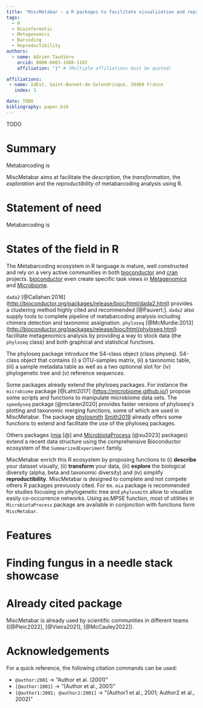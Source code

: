 ```yaml
---
title: 'MiscMetabar : a R packages to facilitate visualization and reproductibility in metabarcoding analysis'
tags:
  - R
  - Bioinformatic
  - Metagenomics
  - Barcoding
  - Reproductibility
authors:
  - name: Adrien Taudière
    orcid: 0000-0003-1088-1182
    affiliation: "1" # (Multiple affiliations must be quoted)

affiliations:
 - name: IdEst, Saint-Bonnet-de-Salendrinque, 30460 France
   index: 1

date: TODO
bibliography: paper.bib
---
```





TODO


# Summary

Metabarcoding is 

MiscMetabar aims at facilitate the *description*, the *transformation*, the *exploration* and the *reproductibility* of metabarcoding analysis using R.


# Statement of need

Metabarcoding is 



# States of the field in R

The Metabarcoding ecosystem in R language is mature, well constructed and 
rely on a very active communities in both [bioconductor](https://www.bioconductor.org/) 
and [cran](https://cran.r-project.org/) projects. [bioconductor](https://www.bioconductor.org/) even create specific task views in [Metagenomics](http://bioconductor.org/packages/release/BiocViews.html#___Metagenomics) and 
[Microbiome](http://bioconductor.org/packages/release/BiocViews.html#___Microbiome). 

`dada2` [@Callahan:2016] (http://bioconductor.org/packages/release/bioc/html/dada2.html) provides a clustering method highly cited and recommended [@Pauvert:]. `dada2` also supply tools to complete pipeline of metabarcoding analysis including chimera detection and taxonomic assignation. `phyloseq` [@McMurdie:2013] (http://bioconductor.org/packages/release/bioc/html/phyloseq.html) facilitate metagenomics analysis by providing a way to stock data (the `phyloseq` class) and both graphical and statistical functions. 

The phyloseq package introduce the S4-class object (class physeq).  S4-class object that contains  (i) a OTU-samples matrix,  (ii) a taxonomic table,  (iii) a sample metadata table as well as a two optionnal slot for (iv) phylogenetic tree and (v) reference sequences. 

Some packages already extend the phyloseq packages. For instance the `microbiome` package [@Lahti2017] (https://microbiome.github.io/) propose some scripts and functions to manipulate microbiome data sets. The `speedyseq` package [@mclaren2020] provides faster versions of phyloseq's plotting and taxonomic merging functions, some of which are used in MiscMetabar. The package [phylosmith](https://schuyler-smith.github.io/phylosmith/) [Smith2019](https://joss.theoj.org/papers/10.21105/joss.01442) already offers some functions to extend and facilitate the use of the phyloseq packages. 

Others packages ([mia](https://github.com/microbiome/mia/) [@] and [MicrobiotaProcess](https://github.com/YuLab-SMU/MicrobiotaProcess) [@xu2023] packages) extend a recent data structure using the comprehensive Bioconductor ecosystem of the `SummarizedExperiment` family. 

MiscMetabar enrich this R ecosystem by proposing functions to (i) **describe** your dataset visually, (ii) **transform** your data, (iii) **explore** the biological diversity (alpha, beta and taxonomic diversity) and (iv) simplify **reproductibility**. MiscMetabar is designed to complete and not compete others R packages previuosly cited. For ex. `mia` package is recommended for studies focusing on phylogenetic tree and `phylosmith` allow to visualize easily co-occurrence networks. Using as.MPSE function, most of utilities in `MicrobiotaProcess` package are available in conjonction with functions form `MiscMetabar`.  


# Features

# Finding fungus in a needle stack showcase




# Already cited package

MiscMetabar is already used by scientific communities in different teams ([@Pleic2022], [@Vieira2021], [@McCauley2022]). 




# Acknowledgements





















For a quick reference, the following citation commands can be used:
- `@author:2001`  ->  "Author et al. (2001)"
- `[@author:2001]` -> "(Author et al., 2001)"
- `[@author1:2001; @author2:2001]` -> "(Author1 et al., 2001; Author2 et al., 2002)"




